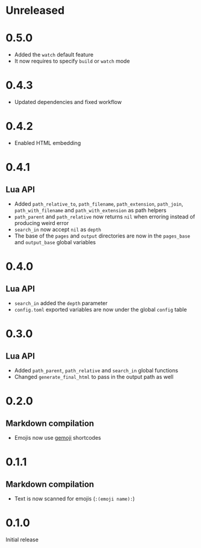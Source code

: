 <!-- updated by cargo-release -->

# Unreleased

# 0.5.0
- Added the `watch` default feature
- It now requires to specify `build` or `watch` mode

# 0.4.3
- Updated dependencies and fixed workflow

# 0.4.2
- Enabled HTML embedding

# 0.4.1
## Lua API
- Added `path_relative_to`, `path_filename`, `path_extension`, `path_join`, `path_with_filename` and `path_with_extension` as path helpers
- `path_parent` and `path_relative` now returns `nil` when erroring instead of producing weird error
- `search_in` now accept `nil` as `depth`
- The base of the `pages` and `output` directories are now in the `pages_base` and `output_base` global variables

# 0.4.0
## Lua API
- `search_in` added the `depth` parameter
- `config.toml` exported variables are now under the global `config` table

# 0.3.0
## Lua API
- Added `path_parent`, `path_relative` and `search_in` global functions
- Changed `generate_final_html` to pass in the output path as well

# 0.2.0
## Markdown compilation
- Emojis now use [gemoji](https://github.com/github/gemoji) shortcodes

# 0.1.1
## Markdown compilation
- Text is now scanned for emojis (`:(emoji name):`)

# 0.1.0
Initial release
